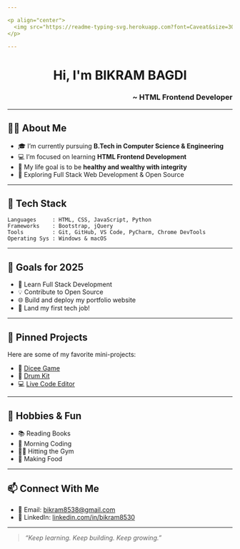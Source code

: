 ```yaml
---

<p align="center">
  <img src="https://readme-typing-svg.herokuapp.com?font=Caveat&size=30&pause=1000&color=ff0000&center=true&vCenter=true&width=800&lines=Walking+by+Faith%2C+not+by+Sight.;Jesus+is+the+Way%2C+the+Truth%2C+and+the+Life.;Saved+by+Grace+through+Faith.;I+can+do+all+things+through+Christ+who+strengthens+me."/>
</p>

---
```


<h1 align="center">Hi, I'm <strong>BIKRAM BAGDI</strong></h1>
<h3 align="right">~ HTML Frontend Developer</h3>

---

## 🙋‍♂️ About Me

- 🎓 I’m currently pursuing **B.Tech in Computer Science & Engineering**
- 💻 I’m focused on learning **HTML Frontend Development**
- 🎯 My life goal is to be **healthy and wealthy with integrity**
- 🧠 Exploring Full Stack Web Development & Open Source

---

## 💼 Tech Stack

```text
Languages     : HTML, CSS, JavaScript, Python
Frameworks    : Bootstrap, jQuery
Tools         : Git, GitHub, VS Code, PyCharm, Chrome DevTools
Operating Sys : Windows & macOS
````

---

## 🚀 Goals for 2025

* 🔄 Learn Full Stack Development
* 💡 Contribute to Open Source
* 🌐 Build and deploy my portfolio website
* 💼 Land my first tech job!

---

## 📌 Pinned Projects

Here are some of my favorite mini-projects:

* 🎲 [Dicee Game](https://bikram8538.github.io/Dicee)
* 🥁 [Drum Kit](https://bikram8538.github.io/drumKit)
* 💻 [Live Code Editor](https://bikram8538.github.io/live-code-editor)

---

## 🎯 Hobbies & Fun

* 📚 Reading Books
* 🌅 Morning Coding
* 🏋️‍♂️ Hitting the Gym
* 🍳 Making Food

---

## 📫 Connect With Me

* 📧 Email: [bikram8538@gmail.com](mailto:bikram8538@gmail.com)
* 💼 LinkedIn: [linkedin.com/in/bikram8530](https://www.linkedin.com/in/bikram8530)

---

> *“Keep learning. Keep building. Keep growing.”*
